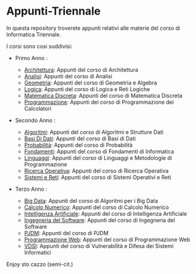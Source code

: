 # Appunti-Triennale

In questa repository troverete appunti relativi alle materie del corso di Informatica Triennale.

I corsi sono cosi suddivisi:

- Primo Anno :
  - [Architettura](AE/): Appunti del corso di Architettura
  - [Analisi](AM/): Appunti del corso di Analisi
  - [Geometria](GA/): Appunti del corso di Geometria e Algebra
  - [Logica](LRL/): Appunti del corso di Logica e Reti Logiche
  - [Matematica Discreta](MD/): Appunti del corso di Matematica Discreta
  - [Programmazione](PR/): Appunti del corso di Programmazione dei Calcolatori

- Secondo Anno :
  - [Algoritmi](ASD/): Appunti del corso di Algoritmi e Strutture Dati
  - [Basi Di Dati](BSD/): Appunti del corso di Basi di Dati
  - [Probabilità](CP/): Appunti del corso di Probabilità
  - [Fondamenti](FO/): Appunti del corso di Fondamenti di Informatica
  - [Linguaggi](LMP/): Appunti del corso di Linguaggi e Metodologie di Programmazione
  - [Ricerca Operativa](RO/): Appunti del corso di Ricerca Operativa
  - [Sistemi e Reti](SOR/): Appunti del corso di Sistemi Operativi e Reti

- Terzo Anno :
  - [Big Data](ABD/): Appunti del corso di Algoritmi per i Big Data
  - [Calcolo Numerico](CN/): Appunti del corso di Calcolo Numerico
  - [Intelligenza Artificiale](IA/): Appunti del corso di Intelligenza Artificiale
  - [Ingegneria del Software](IS/): Appunti del corso di Ingegneria del Software
  - [PJDM](PJDM/): Appunti del corso di PJDM
  - [Programmazione Web](PW/): Appunti del corso di Programmazione Web
  - [VDSI](VDSI/): Appunti del corso di Vulnerabilità e Difesa dei Sistemi Informatici

Enjoy sto cazzo (semi-cit.)

